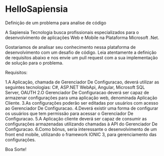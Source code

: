 # HelloSapiensia
Definição de um problema para analise de código

A Sapiensia Tecnologia busca profissionais especializados para o desenvolvimento de aplicações Web e Mobile na Plataforma Microsoft .Net.

Gostariamos de analisar seu conhecimento nessa plataforma de desenvolvimento com um desafio de código. Leia atentamente a definição de requisitos abaixo e nos envie um pull request com a sua implementação de solução para o problema.

Requisitos:

1.A Aplicação, chamada de Gerenciador De Configuracao,  deverá utilizar as seguintes tecnologias: C#, ASP.NET WebApi, Angular, Microsoft SQL Server, OAUTH
2.O Gerenciador De Configuracao deverá ser capaz de armazenar configurações para uma aplicação web, denominada Aplicação Cliente.
3.As configurações poderão ser editadas por usuários com acesso ao Gerenciador De Configuracao.
4.Deverá existir uma forma de configurar os usuários que tem permissão para acessar o Gerenciador De Configuracao.
5.A Aplicação cliente deverá ser capaz de consumir as configurações armazenadas utilizando chamadas à API do Gerenciador De Configuracao.
6.Como bônus, seria interessante o desenvolvimento de um front end mobile, utilizando o framework IONIC 3, para gerenciamento das configurações.

Boa Sorte!
